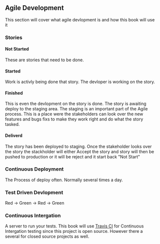 ## Agile Development
This section will cover what agile devlopment is and how this book will use it

### Stories

#### Not Started
These are stories that need to be done.

#### Started
Work is activly being done that story. The devloper is working on the story.

#### Finished
This is even the devlopment on the story is done. The story is awaiting deploy to the staging area. The staging is an important part of the Agile process. This is a place were the stakeholders can look over the new features and bugs fixs to make they work right and do what the story tasked.

#### Deliverd
The story has been deployed to staging. Once the stakeholder looks over the story the stackholder will either Accept the story and story will then be pushed to production or it will be reject and it start back "Not Start"

### Continuous Deployment
The Process of deploy often. Normally several times a day.

### Test Driven Devlopment
Red -> Green -> Red -> Green

### Continuous Intergation
A server to run your tests. This book will use [Travis CI](https://travis-ci.org) for Continuous Intergation testing since this project is open source. However there a several for closed source projects as well.
